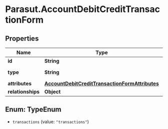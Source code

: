 # Parasut.AccountDebitCreditTransactionForm

## Properties
Name | Type | Description | Notes
------------ | ------------- | ------------- | -------------
**id** | **String** |  | [optional] 
**type** | **String** | Type of the resource | [optional] 
**attributes** | [**AccountDebitCreditTransactionFormAttributes**](AccountDebitCreditTransactionFormAttributes.md) |  | 
**relationships** | **Object** |  | [optional] 


<a name="TypeEnum"></a>
## Enum: TypeEnum


* `transactions` (value: `"transactions"`)




